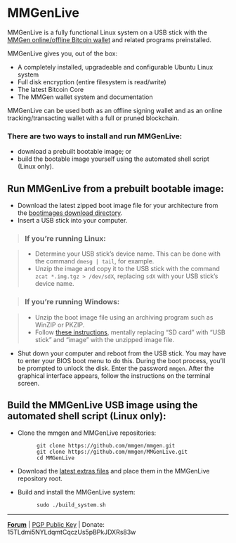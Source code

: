 # MMGenLive

MMGenLive is a fully functional Linux system on a USB stick with the [MMGen
online/offline Bitcoin wallet][6] and related programs preinstalled.

MMGenLive gives you, out of the box:

* A completely installed, upgradeable and configurable Ubuntu Linux system
* Full disk encryption (entire filesystem is read/write)
* The latest Bitcoin Core
* The MMGen wallet system and documentation

MMGenLive can be used both as an offline signing wallet and as an online
tracking/transacting wallet with a full or pruned blockchain.

### There are two ways to install and run MMGenLive:

* download a prebuilt bootable image; or
* build the bootable image yourself using the automated shell script (Linux only).

## Run MMGenLive from a prebuilt bootable image:
* Download the latest zipped boot image file for your architecture from the
  [bootimages download directory][3].
* Insert a USB stick into your computer.

> ### If you’re running Linux:

> * Determine your USB stick’s device name.  This can be done with the command
> `dmesg | tail`, for example.
> * Unzip the image and copy it to the USB stick with the command
> `zcat *.img.tgz > /dev/sdX`, replacing `sdX` with your USB stick’s device name.

> ### If you’re running Windows:

> * Unzip the boot image file using an archiving program such as WinZIP or PKZIP.
> * Follow [these instructions][1], mentally replacing “SD card” with “USB stick”
>   and “image” with the unzipped image file.

* Shut down your computer and reboot from the USB stick.  You may have to enter
  your BIOS boot menu to do this.  During the boot process, you’ll be prompted
  to unlock the disk.  Enter the password `mmgen`.  After the graphical
  interface appears, follow the instructions on the terminal screen.

## Build the MMGenLive USB image using the automated shell script (Linux only):

* Clone the mmgen and MMGenLive repositories:

            git clone https://github.com/mmgen/mmgen.git
            git clone https://github.com/mmgen/MMGenLive.git
            cd MMGenLive

* Download the [latest extras files][2] and place them in the MMGenLive
  repository root.

* Build and install the MMGenLive system:

            sudo ./build_system.sh

- - - - - - - - - - - - - - - - - - - - - - - - - - - - - - - - - - - - - - -

[**Forum**][4] |
[PGP Public Key][5] |
Donate: 15TLdmi5NYLdqmtCqczUs5pBPkJDXRs83w

[1]: https://www.raspberrypi.org/documentation/installation/installing-images/windows.md
[2]: https://github.com/mmgen/MMGenLive/releases/tag/extras-v0.0.2
[3]: https://github.com/mmgen/MMGenLive/releases/tag/bootimages-v0.0.2
[4]: https://bitcointalk.org/index.php?topic=567069.0
[5]: https://github.com/mmgen/mmgen/wiki/MMGen-Signing-Key
[6]: https://github.com/mmgen/mmgen/
